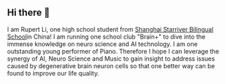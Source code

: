 ## Hi there 👋

I am Rupert Li, one high school student from [Shanghai Starriver Bilingual School](https://www.ssbs.sh.cn/)in China! I am running one school club "Brain+" to dive into the immense knowledge on neuro science and AI technology. I am one outstanding young performer of Piano. Therefore I hope I can leverage the synergy of AI, Neuro Science and Music to gain insight to address issues caused by degenerative brain neuron cells so that one better way can be found to improve our life quality.
<!--
**rupertli/rupertli** is a ✨ _special_ ✨ repository because its `README.md` (this file) appears on your GitHub profile.

Here are some ideas to get you started:

- 🔭 I’m currently working on ...
- 🌱 I’m currently learning ...
- 👯 I’m looking to collaborate on ...
- 🤔 I’m looking for help with ...
- 💬 Ask me about ...
- 📫 How to reach me: rupert_li@126.com
- 😄 Pronouns: He/His
- ⚡ Fun fact: Enthusiatic in programming, excellent Piano performer
-->
